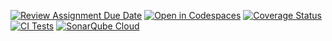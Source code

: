 [![Review Assignment Due Date](https://classroom.github.com/assets/deadline-readme-button-22041afd0340ce965d47ae6ef1cefeee28c7c493a6346c4f15d667ab976d596c.svg)](https://classroom.github.com/a/OTAAcbYr)
[![Open in Codespaces](https://classroom.github.com/assets/launch-codespace-2972f46106e565e64193e422d61a12cf1da4916b45550586e14ef0a7c637dd04.svg)](https://classroom.github.com/open-in-codespaces?assignment_repo_id=18813167)
[![Coverage Status](https://coveralls.io/repos/github/ULL-ESIT-INF-DSI-2425/prct08-filesystem-funko-app-AMM011/badge.svg?branch=main)](https://coveralls.io/github/ULL-ESIT-INF-DSI-2425/prct08-filesystem-funko-app-AMM011?branch=main)
[![CI Tests](https://github.com/ULL-ESIT-INF-DSI-2425/prct08-filesystem-funko-app-AMM011/actions/workflows/ci.yml/badge.svg)](https://github.com/ULL-ESIT-INF-DSI-2425/prct08-filesystem-funko-app-AMM011/actions/workflows/ci.yml)
[![SonarQube Cloud](https://sonarcloud.io/images/project_badges/sonarcloud-light.svg)](https://sonarcloud.io/summary/new_code?id=ULL-ESIT-INF-DSI-2425_prct08-filesystem-funko-app-AMM011)